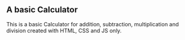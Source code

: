 ## A basic Calculator

This is a basic Calculator for addition, subtraction, multiplication and division created with HTML, CSS and JS only.